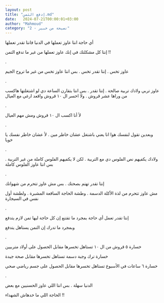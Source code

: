 ```yaml
---
layout: post
title: "إدفع الثمن.md"
date:   2024-07-21T00:00:01+03:00
author: "Mahmoud"
category: "2 - نصيحة من خبير"
---
```

أي حاجة انتا عاوز تعملها في الدنيا فانتا تقدر
تعملها

إنتا كل مشكلتك في إنك عاوز تعملها من غير ما تدفع
التمن !!

.

عاوز تخس . إنتا تقدر تخس . بس انتا عاوز تخس من غير ما
تروح الجيم

.

عاوز تربي ولادك تربية صالحة . إنتا تقدر . بس انتا بتقارن
الساعة دي لو اشتغلتها هاكسب من وراها عشر قروش . ولا اخسر ال ١٠ قروش
واقعد ارغي مع العيال

.

لأ أنا اكسب ال ١٠ قروش ومش مهم العيال

.

وبعدين تقول لنفسك هوا انا يعني باشتغل عشان خاطر مين . لأ
عشان خاطر نفسك يا خويا

.

ولادك يكفيهم نص الفلوس دي مع التربية . لكن لا يكفيهم
الفلوس كاملة من غير التربية . بس انتا عاوز الفلوس كاملة

.

إنتا تقدر تهتم بصحتك . بس مش عاوز تتحرم من شهواتك

مش عاوز تتحرم من لذة الأكلة الدسمة . وطشة الحاجة الساقعة
المشبرة . ولطشة أول نفس في السيجارة

.

إنتا تقدر تعمل أي حاجة بمجرد ما تقتنع إن كل حاجة ليها
تمن لازم يتدفع

وبمجرد ما تدرك إن التمن يستاهل يتدفع

.

خسارة ٥ قروش من ال ١٠ تستاهل تخسرها مقابل الحصول على
أولاد متربيين

خسارة ترك وجبة دسمة تستاهل تخسرها مقابل صحة جيدة

خسارة ٦ ساعات في الأسبوع تستاهل تخسرها مقابل الحصول على
جسم رياضي صحي

.

الدنيا سهلة . بس انتا اللي عاوز الحسنيين مع بعض

الحاجة اللي ما خدهاش الشهداء !!
